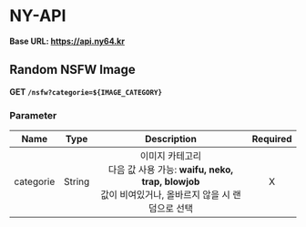 # NY-API

**Base URL: https://api.ny64.kr**

## Random NSFW Image

**GET `/nsfw?categorie=${IMAGE_CATEGORY}`**

### Parameter

|   Name    |  Type  |                                                       Description                                                       | Required |
| :-------: | :----: | :---------------------------------------------------------------------------------------------------------------------: | :------: |
| categorie | String | 이미지 카테고리<br>다음 값 사용 가능: **waifu, neko, trap, blowjob**<br>값이 비여있거나, 올바르지 않을 시 랜덤으로 선택 |    X     |

